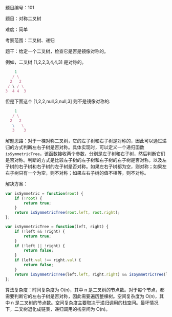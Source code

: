 题目编号：101

题目：对称二叉树

难度：简单

考察范围：二叉树、递归

题干：给定一个二叉树，检查它是否是镜像对称的。

例如，二叉树 [1,2,2,3,4,4,3] 是对称的。

```javascript
    1
   / \
  2   2
 / \ / \
3  4 4  3
```

但是下面这个 [1,2,2,null,3,null,3] 则不是镜像对称的:

```javascript
    1
   / \
  2   2
   \   \
   3    3
```

解题思路：对于一棵对称二叉树，它的左子树和右子树是对称的，因此可以通过递归的方式判断左右子树是否对称。具体实现时，可以定义一个递归函数 `isSymmetricTree`，该函数接收两个参数，分别是左子树和右子树，然后判断它们是否对称。判断的方式是比较左子树的左子树和右子树的右子树是否对称，以及左子树的右子树和右子树的左子树是否对称。如果左右子树都为空，则对称；如果左右子树只有一个为空，则不对称；如果左右子树的值不相等，则不对称。

解决方案：

```javascript
var isSymmetric = function(root) {
    if (!root) {
        return true;
    }
    return isSymmetricTree(root.left, root.right);
};

var isSymmetricTree = function(left, right) {
    if (!left && !right) {
        return true;
    }
    if (!left || !right) {
        return false;
    }
    if (left.val !== right.val) {
        return false;
    }
    return isSymmetricTree(left.left, right.right) && isSymmetricTree(left.right, right.left);
};
```

算法复杂度：时间复杂度为 O(n)，其中 n 是二叉树的节点数。对于每个节点，都需要判断它的左右子树是否对称，因此需要遍历整棵树。空间复杂度为 O(n)，其中 n 是二叉树的节点数。空间复杂度主要取决于递归调用的栈空间。最坏情况下，二叉树退化成链表，递归调用的栈空间为 O(n)。